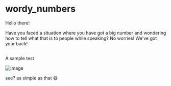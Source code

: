 # wordy_numbers

Hello there!

Have you faced a situation where you have got a big number and wondering how to tell what that is to people while speaking?
No worries! We've got your back!

##

A sample test 

![image](https://user-images.githubusercontent.com/86371744/132364413-fb69661e-d066-4bd3-86f2-3cb9fa2733d9.png)


see? as simple as that 😄
